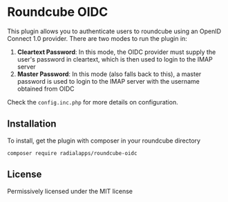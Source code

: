 # Roundcube OIDC

This plugin allows you to authenticate users to roundcube using an OpenID Connect 1.0 provider. There are two modes to run the plugin in:
1. **Cleartext Password**: In this mode, the OIDC provider must supply the user's password in cleartext, which is then used to login to the IMAP server
2. **Master Password**: In this mode (also falls back to this), a master password is used to login to the IMAP server with the username obtained from OIDC

Check the `config.inc.php` for more details on configuration.

## Installation
To install, get the plugin with composer in your roundcube directory
```
composer require radialapps/roundcube-oidc
```

## License
Permissively licensed under the MIT license

